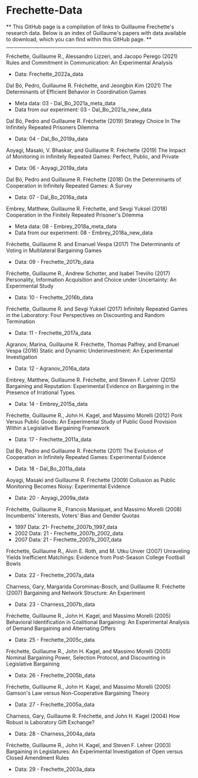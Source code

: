 # Frechette-Data
** This GitHub page is a compilation of links to Guillaume Frechette's research data. Below is an index of Guillaume's papers with data available to download, which you can find within this GitHub page. **

-----

Fréchette, Guillaume R., Alessandro Lizzeri, and Jacopo Perego (2021)
Rules and Commitment in Communication: An Experimental Analysis
  * Data: Frechette_2022a_data

Dal Bó, Pedro, Guillaume R. Fréchette, and Jeongbin Kim (2021)
The Determinants of Efficient Behavior in Coordination Games
  * Meta data: 03 - Dal_Bo_2021a_meta_data
  * Data from our experiment: 03 - Dal_Bo_2021a_new_data

Dal Bó, Pedro and Guillaume R. Fréchette (2019)
Strategy Choice In The Infinitely Repeated Prisoners Dilemma
  * Data: 04 - Dal_Bo_2019a_data

Aoyagi, Masaki, V. Bhaskar, and Guillaume R. Fréchette (2019)
The Impact of Monitoring in Infinitely Repeated Games: Perfect, Public, and Private
  * Data: 06 - Aoyagi_2019a_data

Dal Bó, Pedro and Guillaume R. Fréchette (2018)
On the Determinants of Cooperation in Infinitely Repeated Games: A Survey
  * Data: 07 - Dal_Bo_2016a_data

Embrey, Matthew, Guillaume R. Fréchette, and Sevgi Yuksel (2018)
Cooperation in the Finitely Repeated Prisoner's Dilemma
  * Meta data: 08 - Embrey_2018a_meta_data
  * Data from our experiment: 08 - Embrey_2018a_new_data

Fréchette, Guillaume R. and Emanuel Vespa (2017)
The Determinants of Voting in Multilateral Bargaining Games
  * Data: 09 - Frechette_2017b_data

Fréchette, Guillaume R., Andrew Schotter, and Isabel Treviño (2017)
Personality, Information Acquisition and Choice under Uncertainty: An Experimental Study
  * Data: 10 - Frechette_2016b_data
  
Fréchette, Guillaume R. and Sevgi Yuksel (2017)
Infinitely Repeated Games in the Laboratory: Four Perspectives on Discounting and Random Termination
  * Data: 11 - Frechette_2017a_data

Agranov, Marina, Guillaume R. Fréchette, Thomas Palfrey, and Emanuel Vespa (2016)
Static and Dynamic Underinvestment: An Experimental Investigation
  * Data: 12 - Agranov_2016a_data

Embrey, Matthew, Guillaume R. Fréchette, and Steven F. Lehrer (2015)
Bargaining and Reputation: Experimental Evidence on Bargaining in the Presence of Irrational Types
  * Data: 14 - Embrey_2015a_data

Fréchette, Guillaume R., John H. Kagel, and Massimo Morelli (2012)
Pork Versus Public Goods: An Experimental Study of Public Good Provision Within a Legislative Bargaining Framework
  * Data: 17 - Frechette_2011a_data

Dal Bó, Pedro and Guillaume R. Fréchette (2011)
The Evolution of Cooperation in Infinitely Repeated Games: Experimental Evidence
  * Data: 18 - Dal_Bo_2011a_data

Aoyagi, Masaki and Guillaume R. Fréchette (2009)
Collusion as Public Monitoring Becomes Noisy: Experimental Evidence
  * Data: 20 - Aoyagi_2009a_data

Fréchette, Guillaume R., Francois Maniquet, and Massimo Morelli (2008)
Incumbents' Interests, Voters' Bias and Gender Quotas
  * 1997 Data: 21- Frechette_2007b_1997_data
  * 2002 Data: 21 - Frechette_2007b_2002_data
  * 2007 Data: 21 - Frechette_2007b_2007_data

Fréchette, Guillaume R., Alvin E. Roth, and M. Utku Unver (2007)
Unraveling Yields Inefficient Matchings: Evidence from Post-Season College Football Bowls
  * Data: 22 - Frechette_2007a_data

Charness, Gary, Margarida Corominas-Bosch, and Guillaume R. Fréchette (2007)
Bargaining and Network Structure: An Experiment
  * Data: 23 - Charness_2007b_data

Fréchette, Guillaume R., John H. Kagel, and Massimo Morelli (2005)
Behavioral Identification in Coalitional Bargaining: An Experimental Analysis of Demand Bargaining and Alternating Offers
  * Data: 25 - Frechette_2005c_data

Fréchette, Guillaume R., John H. Kagel, and Massimo Morelli (2005)
Nominal Bargaining Power, Selection Protocol, and Discounting in Legislative Bargaining
  * Data: 26 - Frechette_2005b_data

Fréchette, Guillaume R., John H. Kagel, and Massimo Morelli (2005)
Gamson's Law versus Non-Cooperative Bargaining Theory
  * Data: 27 - Frechette_2005a_data

Charness, Gary, Guillaume R. Fréchette, and John H. Kagel (2004)
How Robust is Laboratory Gift Exchange?
  * Data: 28 - Charness_2004a_data

Fréchette, Guillaume R., John H. Kagel, and Steven F. Lehrer (2003)
Bargaining in Legislatures: An Experimental Investigation of Open versus Closed Amendment Rules
  * Data: 29 - Frechette_2003a_data
